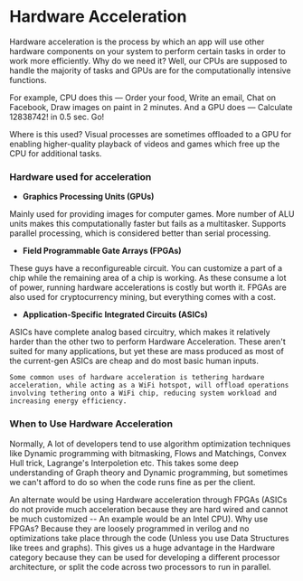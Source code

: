 # Hardware Acceleration
Hardware acceleration is the process by which an app will use other hardware components on your system to perform certain tasks in order to work more efficiently. Why do we need it? Well, our CPUs are supposed to handle the majority of tasks and GPUs are for the computationally intensive functions.

For example, CPU does this — Order your food, Write an email, Chat on Facebook, Draw images on paint in 2 minutes. And a GPU does — Calculate 12838742! in 0.5 sec. Go!

Where is this used? Visual processes are sometimes offloaded to a GPU for enabling higher-quality playback of videos and games which free up the CPU for additional tasks.

### Hardware used for acceleration

* **Graphics Processing Units (GPUs)**

Mainly used for providing images for computer games. More number of ALU units makes this computationally faster but fails as a multitasker. Supports parallel processing, which is considered better than serial processing.

* **Field Programmable Gate Arrays (FPGAs)**

These guys have a reconfigureable circuit. You can customize a part of a chip while the remaining area of a chip is working. As these consume a lot of power, running hardware accelerations is costly but worth it. FPGAs are also used for cryptocurrency mining, but everything comes with a cost. 

* **Application-Specific Integrated Circuits (ASICs)**

ASICs have complete analog based circuitry, which makes it relatively harder than the other two to perform Hardware Acceleration. These aren't suited for many applications, but yet these are mass produced as most of the current-gen ASICs are cheap and do most basic human inputs.

```
Some common uses of hardware acceleration is tethering hardware acceleration, while acting as a WiFi hotspot, will offload operations involving tethering onto a WiFi chip, reducing system workload and increasing energy efficiency.
```

### When to Use Hardware Acceleration

Normally, A lot of developers tend to use algorithm optimization techniques like Dynamic programming with bitmasking, Flows and Matchings, Convex Hull trick, Lagrange's Interpoletion etc. This takes some deep understanding of Graph theory and Dynamic programming, but sometimes we can't afford to do so when the code runs fine as per the client.

An alternate would be using Hardware acceleration through FPGAs (ASICs do not provide much acceleration because they are hard wired and cannot be much customized -- An example would be an Intel CPU). Why use FPGAs? Because they are loosely programmed in verilog and no optimizations take place through the code (Unless you use Data Structures like trees and graphs). This gives us a huge advantage in the Hardware category because they can be used for developing a different processor architecture, or split the code across two processors to run in parallel.
